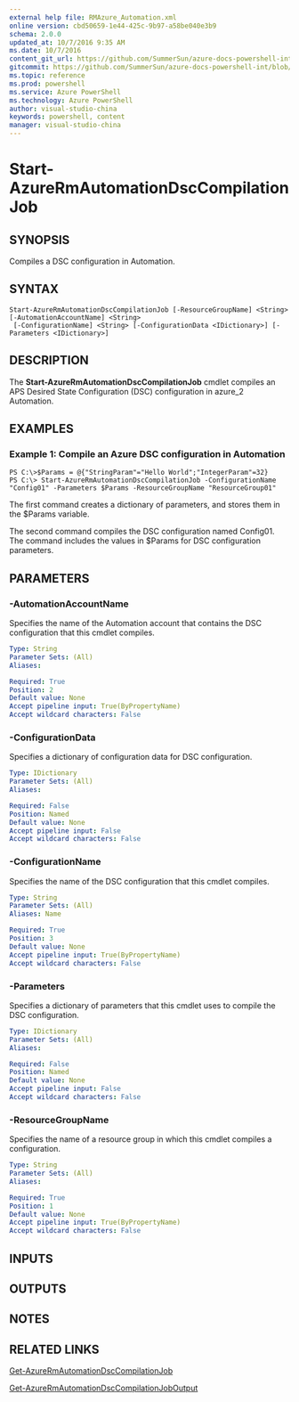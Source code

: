 ```yaml
---
external help file: RMAzure_Automation.xml
online version: cbd50659-1e44-425c-9b97-a58be040e3b9
schema: 2.0.0
updated_at: 10/7/2016 9:35 AM
ms.date: 10/7/2016
content_git_url: https://github.com/SummerSun/azure-docs-powershell-int/blob/master/azureps-cmdlets-docs/Resource%20Manager/v1.0/AzureRM.Automation/Start-AzureRmAutomationDscCompilationJob.md
gitcommit: https://github.com/SummerSun/azure-docs-powershell-int/blob/3c5913303624ba7a7970d6758aac68ea04359cee/azureps-cmdlets-docs/Resource%20Manager/v1.0/AzureRM.Automation/Start-AzureRmAutomationDscCompilationJob.md
ms.topic: reference
ms.prod: powershell
ms.service: Azure PowerShell
ms.technology: Azure PowerShell
author: visual-studio-china
keywords: powershell, content
manager: visual-studio-china
---
```


# Start-AzureRmAutomationDscCompilationJob
## SYNOPSIS
Compiles a DSC configuration in Automation.

## SYNTAX

```
Start-AzureRmAutomationDscCompilationJob [-ResourceGroupName] <String> [-AutomationAccountName] <String>
 [-ConfigurationName] <String> [-ConfigurationData <IDictionary>] [-Parameters <IDictionary>]
```

## DESCRIPTION
The **Start-AzureRmAutomationDscCompilationJob** cmdlet compiles an APS Desired State Configuration (DSC) configuration in azure_2 Automation.

## EXAMPLES

### Example 1: Compile an Azure DSC configuration in Automation
```
PS C:\>$Params = @{"StringParam"="Hello World";"IntegerParam"=32}
PS C:\> Start-AzureRmAutomationDscCompilationJob -ConfigurationName "Config01" -Parameters $Params -ResourceGroupName "ResourceGroup01"
```

The first command creates a dictionary of parameters, and stores them in the $Params variable.

The second command compiles the DSC configuration named Config01.
The command includes the values in $Params for DSC configuration parameters.

## PARAMETERS

### -AutomationAccountName
Specifies the name of the Automation account that contains the DSC configuration that this cmdlet compiles.

```yaml
Type: String
Parameter Sets: (All)
Aliases: 

Required: True
Position: 2
Default value: None
Accept pipeline input: True(ByPropertyName)
Accept wildcard characters: False
```

### -ConfigurationData
Specifies a dictionary of configuration data for DSC configuration.

```yaml
Type: IDictionary
Parameter Sets: (All)
Aliases: 

Required: False
Position: Named
Default value: None
Accept pipeline input: False
Accept wildcard characters: False
```

### -ConfigurationName
Specifies the name of the DSC configuration that this cmdlet compiles.

```yaml
Type: String
Parameter Sets: (All)
Aliases: Name

Required: True
Position: 3
Default value: None
Accept pipeline input: True(ByPropertyName)
Accept wildcard characters: False
```

### -Parameters
Specifies a dictionary of parameters that this cmdlet uses to compile the DSC configuration.

```yaml
Type: IDictionary
Parameter Sets: (All)
Aliases: 

Required: False
Position: Named
Default value: None
Accept pipeline input: False
Accept wildcard characters: False
```

### -ResourceGroupName
Specifies the name of a resource group in which this cmdlet compiles a configuration.

```yaml
Type: String
Parameter Sets: (All)
Aliases: 

Required: True
Position: 1
Default value: None
Accept pipeline input: True(ByPropertyName)
Accept wildcard characters: False
```

## INPUTS

## OUTPUTS

## NOTES

## RELATED LINKS

[Get-AzureRmAutomationDscCompilationJob](cbd50659-1e44-425c-9b97-a58be040e3b9)

[Get-AzureRmAutomationDscCompilationJobOutput](0375f514-6679-4488-be72-816df6f13124)

